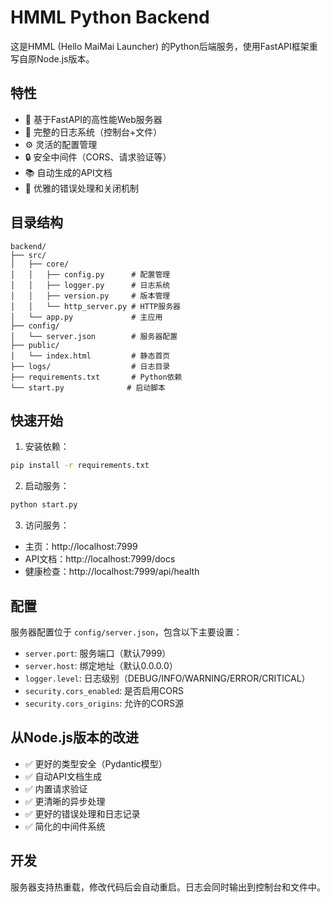 # HMML Python Backend

这是HMML (Hello MaiMai Launcher) 的Python后端服务，使用FastAPI框架重写自原Node.js版本。

## 特性

- 🚀 基于FastAPI的高性能Web服务器
- 📝 完整的日志系统（控制台+文件）
- ⚙️ 灵活的配置管理
- 🔒 安全中间件（CORS、请求验证等）
- 📚 自动生成的API文档
- 💪 优雅的错误处理和关闭机制

## 目录结构

```
backend/
├── src/
│   ├── core/
│   │   ├── config.py      # 配置管理
│   │   ├── logger.py      # 日志系统
│   │   ├── version.py     # 版本管理
│   │   └── http_server.py # HTTP服务器
│   └── app.py             # 主应用
├── config/
│   └── server.json        # 服务器配置
├── public/
│   └── index.html         # 静态首页
├── logs/                  # 日志目录
├── requirements.txt       # Python依赖
└── start.py              # 启动脚本
```

## 快速开始

1. 安装依赖：
```bash
pip install -r requirements.txt
```

2. 启动服务：
```bash
python start.py
```

3. 访问服务：
- 主页：http://localhost:7999
- API文档：http://localhost:7999/docs
- 健康检查：http://localhost:7999/api/health

## 配置

服务器配置位于 `config/server.json`，包含以下主要设置：

- `server.port`: 服务端口（默认7999）
- `server.host`: 绑定地址（默认0.0.0.0）
- `logger.level`: 日志级别（DEBUG/INFO/WARNING/ERROR/CRITICAL）
- `security.cors_enabled`: 是否启用CORS
- `security.cors_origins`: 允许的CORS源

## 从Node.js版本的改进

- ✅ 更好的类型安全（Pydantic模型）
- ✅ 自动API文档生成
- ✅ 内置请求验证
- ✅ 更清晰的异步处理
- ✅ 更好的错误处理和日志记录
- ✅ 简化的中间件系统

## 开发

服务器支持热重载，修改代码后会自动重启。日志会同时输出到控制台和文件中。
